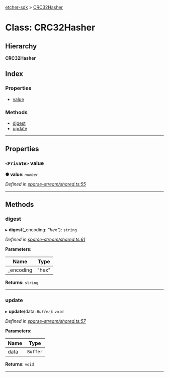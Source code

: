 [etcher-sdk](../README.md) > [CRC32Hasher](../classes/crc32hasher.md)

# Class: CRC32Hasher

## Hierarchy

**CRC32Hasher**

## Index

### Properties

* [value](crc32hasher.md#value)

### Methods

* [digest](crc32hasher.md#digest)
* [update](crc32hasher.md#update)

---

## Properties

<a id="value"></a>

### `<Private>` value

**● value**: *`number`*

*Defined in [sparse-stream/shared.ts:55](https://github.com/balena-io-modules/etcher-sdk/blob/1daa03e/lib/sparse-stream/shared.ts#L55)*

___

## Methods

<a id="digest"></a>

###  digest

▸ **digest**(_encoding: *"hex"*): `string`

*Defined in [sparse-stream/shared.ts:61](https://github.com/balena-io-modules/etcher-sdk/blob/1daa03e/lib/sparse-stream/shared.ts#L61)*

**Parameters:**

| Name | Type |
| ------ | ------ |
| _encoding | "hex" |

**Returns:** `string`

___
<a id="update"></a>

###  update

▸ **update**(data: *`Buffer`*): `void`

*Defined in [sparse-stream/shared.ts:57](https://github.com/balena-io-modules/etcher-sdk/blob/1daa03e/lib/sparse-stream/shared.ts#L57)*

**Parameters:**

| Name | Type |
| ------ | ------ |
| data | `Buffer` |

**Returns:** `void`

___

